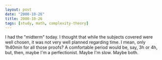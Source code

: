 ```yaml
---
layout: post
date: "2000-10-26"
title: 2000-10-26
tags: [study, math, complexity-theory]
---
```

I had the "midterm" today. I thought that while the subjects
covered were well chosen, it was not very well planned regarding
time. I mean, only 1h40min for all those proofs? A comfortable
period would be, say, 3h or 4h, but, then, maybe I'm a
perfectionist. Maybe I'm slow. Maybe both.

